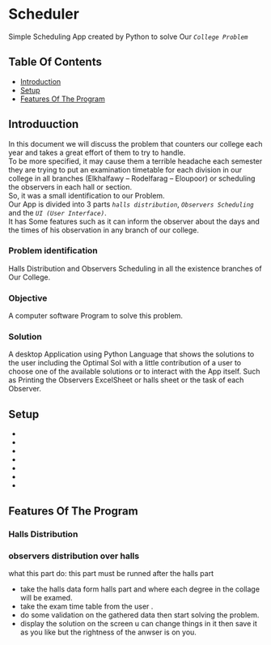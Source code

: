 # Scheduler
Simple Scheduling App created by Python to solve Our *`College Problem`*
## Table Of Contents
* [Introduction](#introduction)
* [Setup](#setup)
* [Features Of The Program](#features-of-the-program)
## Introduuction
In this document we will discuss the problem that counters our college each year and takes a great effort of them to try to handle.<br />
To be more specified, it may cause them a terrible headache each semester they are trying to put an examination timetable for each division in our college in all branches (Elkhalfawy – Rodelfarag – Eloupoor) or scheduling the observers in each hall or section.<br />
So, it was a small identification to our Problem.<br /> 
Our App is divided into 3 parts *`halls distribution`*, *`Observers Scheduling`* and the *`UI (User Interface)`*.<br />
It has Some features such as it can inform the observer about the days and the times of his observation in any branch of our college.
### Problem identification
Halls Distribution and Observers Scheduling in all the existence branches of Our College.
### Objective
A computer software Program to solve this problem.
### Solution
A desktop Application using Python Language that shows the solutions to the user including the Optimal Sol with a little contribution of a user to choose one of the available solutions or to interact with the App itself. Such as Printing the Observers ExcelSheet or halls sheet or the task of each Observer.
## Setup
- 
-
-
-
-
-
-
## Features Of The Program
### Halls Distribution
### observers distribution over halls<br />
what this part do:
this part must be runned after the halls part 
- take the halls data form halls part and where each degree in the collage will be examed.
- take the exam time table from the user .
- do some validation on the gathered data then start solving the problem.
- display the solution on the screen u can change things in it then save it as you like but the rightness of the anwser is on you.




